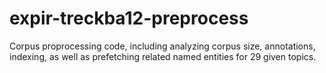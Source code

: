 expir-treckba12-preprocess
==========================

Corpus proprocessing code, including analyzing corpus size, annotations, indexing, as well as prefetching related named entities for 29 given topics.